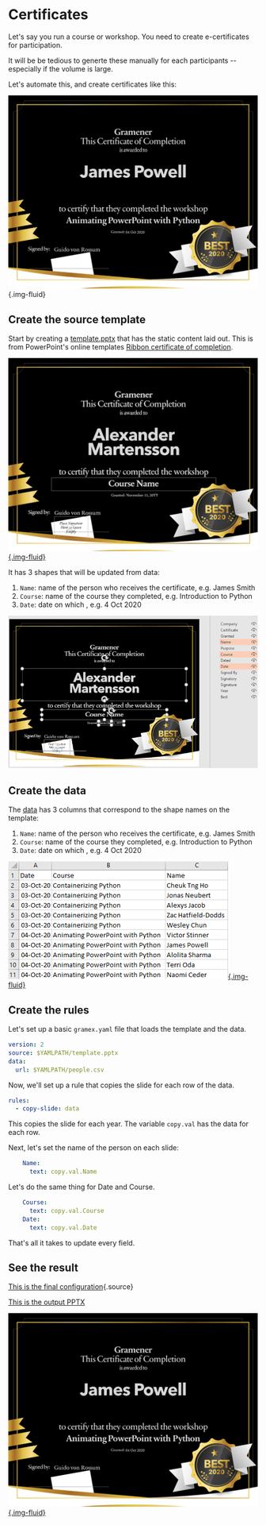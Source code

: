 # Certificates

Let's say you run a course or workshop. You need to create e-certificates for participation.

It will be be tedious to generte these manually for each participants -- especially if the volume is large.

Let's automate this, and create certificates like this:

![Sample certificate](output.png){.img-fluid}

## Create the source template

Start by creating a [template.pptx](template.pptx) that has the static content laid out. This is from PowerPoint's online templates [Ribbon certificate of completion](https://templates.office.com/en-us/ribbon-certificate-of-completion-tm89356863).

[![Slide template](template.png){.img-fluid}](template.pptx)

It has 3 shapes that will be updated from data:

1. `Name`: name of the person who receives the certificate, e.g. James Smith
2. `Course`: name of the course they completed, e.g. Introduction to Python
3. `Date`: date on which , e.g. 4 Oct 2020

![Shape names](shape-names.png)

## Create the data

The [data](people.csv) has 3 columns that correspond to the shape names on the template:

1. `Name`: name of the person who receives the certificate, e.g. James Smith
2. `Course`: name of the course they completed, e.g. Introduction to Python
3. `Date`: date on which , e.g. 4 Oct 2020

[![Data](data.png){.img-fluid}](people.csv)


## Create the rules

Let's set up a basic `gramex.yaml` file that loads the template and the data.

```yaml
version: 2
source: $YAMLPATH/template.pptx
data:
  url: $YAMLPATH/people.csv
```

Now, we'll set up a rule that copies the slide for each row of the data.

```yaml
rules:
  - copy-slide: data
```

This copies the slide for each year. The variable `copy.val` has the data for each row.

Next, let's set the name of the person on each slide:

```yaml
    Name:
      text: copy.val.Name
```

Let's do the same thing for Date and Course.
```yaml
    Course:
      text: copy.val.Course
    Date:
      text: copy.val.Date
```

That's all it takes to update every field.

## See the result

[This is the final configuration](gramex.yaml.source){.source}

[This is the output PPTX](output.pptx)

[![Final Slide](output.png){.img-fluid}](output.pptx)
